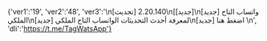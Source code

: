 {'ver1':'19', 'ver2':'48', 'ver3':'\n[تحديث] 2.20.140\n[[جديد]\n[جديد] واتساب التاج الملكي\n[جديد]  لمعرفة أحدث التحديثات الواتساب التاج الملكي\n[جديد] اضغط هنا \n', 'dli':'https://t.me/TagWatsApp'}
